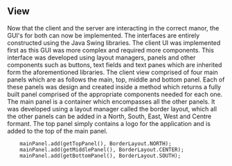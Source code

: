 ## View
Now that the client and the server are interacting in the correct manor, the GUI's for both can now be implemented. The interfaces are entirely constructed using the Java Swing libraries. The client UI was implemented first as this GUI was more complex and required more components. This interface was developed using layout managers, panels and other components such as buttons, text fields and text panes which are inherited form the aforementioned libraries. The client view comprised of four main panels which are as follows the main, top, middle and bottom panel. Each of these panels was design and created inside a method which returns a fully built panel comprised of the appropriate components needed for each one. The main panel is a container which encompasses all the other panels. It was developed using a layout manager called the border layout, which all the other panels can be added in a North, South, East, West  and Centre formant. The top panel simply contains a logo for the application and is added to the top of the main panel.

```
    mainPanel.add(getTopPanel(), BorderLayout.NORTH);
    mainPanel.add(getMiddlePanel(), BorderLayout.CENTER);
    mainPanel.add(getBottomPanel(), BorderLayout.SOUTH);
```
